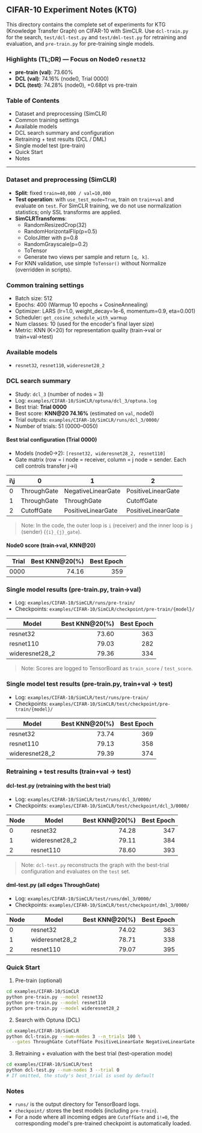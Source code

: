 ## CIFAR-10 Experiment Notes (KTG)

This directory contains the complete set of experiments for KTG (Knowledge Transfer Graph) on CIFAR-10 with SimCLR. Use `dcl-train.py` for the search, `test/dcl-test.py` and `test/dml-test.py` for retraining and evaluation, and `pre-train.py` for pre-training single models.

### Highlights (TL;DR) — Focus on Node0 `resnet32`
- **pre-train (val)**: 73.60%
- **DCL (val)**: 74.16% (node0, Trial 0000)
- **DCL (test)**: 74.28% (node0), +0.68pt vs pre-train

### Table of Contents
- Dataset and preprocessing (SimCLR)
- Common training settings
- Available models
- DCL search summary and configuration
- Retraining + test results (DCL / DML)
- Single model test (pre-train)
- Quick Start
- Notes

---

### Dataset and preprocessing (SimCLR)
- **Split**: fixed `train=40,000 / val=10,000`
- **Test operation**: with `use_test_mode=True`, train on `train+val` and evaluate on `test`. For SimCLR training, we do not use normalization statistics; only SSL transforms are applied.
- **SimCLRTransforms**:
  - RandomResizedCrop(32)
  - RandomHorizontalFlip(p=0.5)
  - ColorJitter with p=0.8
  - RandomGrayscale(p=0.2)
  - ToTensor
  - Generate two views per sample and return `[q, k]`.
- For KNN validation, use simple `ToTensor()` without Normalize (overridden in scripts).

### Common training settings
- Batch size: 512
- Epochs: 400 (Warmup 10 epochs + CosineAnnealing)
- Optimizer: LARS (lr=1.0, weight_decay=1e-6, momentum=0.9, eta=0.001)
- Scheduler: `get_cosine_schedule_with_warmup`
- Num classes: 10 (used for the encoder's final layer size)
- Metric: KNN (K=20) for representation quality (train→val or train+val→test)

### Available models
- `resnet32`, `resnet110`, `wideresnet28_2`

### DCL search summary
- Study: `dcl_3` (number of nodes = 3)
- Log: `examples/CIFAR-10/SimCLR/optuna/dcl_3/optuna.log`
- Best trial: **Trial 0000**
- Best score: **KNN@20 74.16%** (estimated on `val`, node0)
- Trial outputs: `examples/CIFAR-10/SimCLR/runs/dcl_3/0000/`
- Number of trials: 51 (0000–0050)

#### Best trial configuration (Trial 0000)
- Models (node0→2): `[resnet32, wideresnet28_2, resnet110]`
- Gate matrix (row = i node = receiver, column = j node = sender. Each cell controls transfer j→i)

| i\j | 0 | 1 | 2 |
|---|---|---|---|
| 0 | ThroughGate | NegativeLinearGate | PositiveLinearGate |
| 1 | ThroughGate | ThroughGate | CutoffGate |
| 2 | CutoffGate | PositiveLinearGate | PositiveLinearGate |

> Note: In the code, the outer loop is `i` (receiver) and the inner loop is `j` (sender) (`{i}_{j}_gate`).

#### Node0 score (train→val, KNN@20)
| Trial | Best KNN@20(%) | Best Epoch |
|---:|---:|---:|
| 0000 | 74.16 | 359 |

### Single model results (pre-train.py, train→val)
- Log: `examples/CIFAR-10/SimCLR/runs/pre-train/`
- Checkpoints: `examples/CIFAR-10/SimCLR/checkpoint/pre-train/{model}/`

| Model | Best KNN@20(%) | Best Epoch |
|---|---:|---:|
| resnet32 | 73.60 | 363 |
| resnet110 | 79.03 | 282 |
| wideresnet28_2 | 79.36 | 334 |

> Note: Scores are logged to TensorBoard as `train_score` / `test_score`.

### Single model test results (pre-train.py, train+val → test)
- Log: `examples/CIFAR-10/SimCLR/test/runs/pre-train/`
- Checkpoints: `examples/CIFAR-10/SimCLR/test/checkpoint/pre-train/{model}/`

| Model | Best KNN@20(%) | Best Epoch |
|---|---:|---:|
| resnet32 | 73.74 | 369 |
| resnet110 | 79.13 | 358 |
| wideresnet28_2 | 79.39 | 374 |

### Retraining + test results (train+val → test)

#### dcl-test.py (retraining with the best trial)
- Log: `examples/CIFAR-10/SimCLR/test/runs/dcl_3/0000/`
- Checkpoints: `examples/CIFAR-10/SimCLR/test/checkpoint/dcl_3/0000/`

| Node | Model | Best KNN@20(%) | Best Epoch |
|---|---|---:|---:|
| 0 | resnet32 | 74.28 | 347 |
| 1 | wideresnet28_2 | 79.11 | 384 |
| 2 | resnet110 | 78.60 | 393 |

> Note: `dcl-test.py` reconstructs the graph with the best-trial configuration and evaluates on the `test` set.

#### dml-test.py (all edges ThroughGate)
- Log: `examples/CIFAR-10/SimCLR/test/runs/dml_3/0000/`
- Checkpoints: `examples/CIFAR-10/SimCLR/test/checkpoint/dml_3/0000/`

| Node | Model | Best KNN@20(%) | Best Epoch |
|---|---|---:|---:|
| 0 | resnet32 | 74.02 | 363 |
| 1 | wideresnet28_2 | 78.71 | 338 |
| 2 | resnet110 | 79.07 | 395 |

### Quick Start
1) Pre-train (optional)
```bash
cd examples/CIFAR-10/SimCLR
python pre-train.py --model resnet32
python pre-train.py --model resnet110
python pre-train.py --model wideresnet28_2
```

2) Search with Optuna (DCL)
```bash
cd examples/CIFAR-10/SimCLR
python dcl-train.py --num-nodes 3 --n_trials 100 \
  --gates ThroughGate CutoffGate PositiveLinearGate NegativeLinearGate
```

3) Retraining + evaluation with the best trial (test-operation mode)
```bash
cd examples/CIFAR-10/SimCLR/test
python dcl-test.py --num-nodes 3 --trial 0
# If omitted, the study's best_trial is used by default
```

### Notes
- `runs/` is the output directory for TensorBoard logs.
- `checkpoint/` stores the best models (including `pre-train`).
- For a node where all incoming edges are `CutoffGate` and `i!=0`, the corresponding model's pre-trained checkpoint is automatically loaded.

